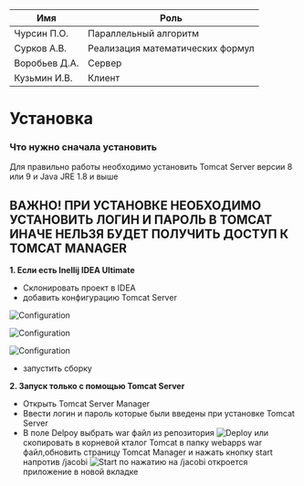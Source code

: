 

| Имя | Роль |
| --- | ---- |
| Чурсин П.О.| Параллельный алгоритм |
|Сурков А.В.|  Реализация математических формул|
|Воробьев Д.А.| Сервер|
|Кузьмин И.В.|Клиент|


# Установка
### Что нужно сначала установить
Для правильно работы необходимо установить Tomcat Server версии 8 или 9 и Java JRE 1.8 и выше
## ВАЖНО! ПРИ УСТАНОВКЕ НЕОБХОДИМО УСТАНОВИТЬ ЛОГИН И ПАРОЛЬ В TOMCAT ИНАЧЕ НЕЛЬЗЯ БУДЕТ ПОЛУЧИТЬ ДОСТУП К TOMCAT MANAGER

**1. Если есть Inellij IDEA Ultimate**
* Склонировать проект в IDEA
* добавить конфигурацию Tomcat Server 

![Configuration](https://istgit.pro/Group6224/Jacobi572/raw/commit/65b8075c868fa921e5e5bb16f4965996c13c5057/readme/Screenshot_1.png)

![Configuration](https://istgit.pro/Group6224/Jacobi572/raw/commit/03cb64c35e4ede1c2dfe8e011ac5c9b85aec70f5/readme/Screenshot_2.png)

![Configuration](https://istgit.pro/Group6224/Jacobi572/raw/commit/c97a89a6436487a6e8149266f205f5b7f74c80f0/readme/Screenshot_3.png)

* запустить сборку

**2. Запуск только с помощью Tomcat Server**
* Открыть Tomcat Server Manager
* Ввести логин и пароль которые были введены при установке Tomcat Server
* В поле Delpoy выбрать war файл из репозитория
![Deploy](https://istgit.pro/Group6224/Jacobi572/raw/commit/504715edfb54b8c7cc0515c9286ca913feb35c8c/readme/Screenshot_4.png)
 или скопировать в корневой кталог Tomcat в папку webapps war файл,обновить страницу Tomcat Manager и нажать кнопку start напротив /jacobi
 ![Start](https://istgit.pro/Group6224/Jacobi572/raw/commit/07d730e82ce3ca1b9cbaafae74d37f93d750e086/readme/Screenshot_5.png)
по нажатию на /jacobi откроется приложение в новой вкладке